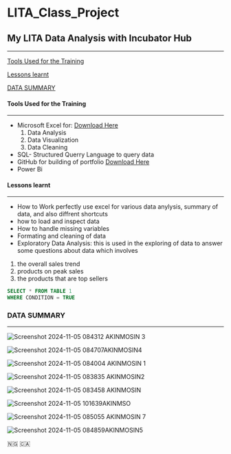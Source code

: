 # LITA_Class_Project
## My LITA Data Analysis with Incubator Hub
---
[Tools Used for the Training](#tools-used-for-the-training)


[Lessons learnt](#lessons-learnt)

[DATA SUMMARY](#data-summary)

#### Tools Used for the Training
---
- Microsoft Excel for: [Download Here](https://wwww.microsoft.com)
  1. Data Analysis
  2. Data Visualization
  3. Data Cleaning
- SQL- Structured Querry Language to query data
- GitHub for building of portfolio [Download Here](https://www.github.com)
- Power Bi

#### Lessons learnt
---
- How to Work perfectly use excel for various data anylysis, summary of data, and also diffrent shortcuts
- how to load and inspect data
- How to handle missing variables
- Formating and cleaning of data
- Exploratory Data Analysis:  this is used in the exploring of data to answer some questions about data which involves
 1. the overall sales trend
 2. products on peak sales
 3. the products that are top sellers

```SQL
SELECT * FROM TABLE 1
WHERE CONDITION = TRUE
```

### DATA SUMMARY
---

![Screenshot 2024-11-05 084312 AKINMOSIN 3](https://github.com/user-attachments/assets/12a4e9bf-634b-4609-827d-e6184a249e0e)


![Screenshot 2024-11-05 084707AKINMOSIN4](https://github.com/user-attachments/assets/0dca0e06-a833-4de5-9d56-3ad4c7716e87)


![Screenshot 2024-11-05 084004 AKINMOSIN 1](https://github.com/user-attachments/assets/67bde201-c7c3-4443-bd4b-9930d890430f)


![Screenshot 2024-11-05 083835 AKINMOSIN2](https://github.com/user-attachments/assets/c09e365b-32a6-4f2b-9bde-f7295c3899a7)


![Screenshot 2024-11-05 083458 AKINMOSIN](https://github.com/user-attachments/assets/4363708a-29fd-4d77-baf8-f8fac09dafd8)


![Screenshot 2024-11-05 101639AKINMSO](https://github.com/user-attachments/assets/84519092-627f-4b7e-8cfe-7879d2b4c053)


![Screenshot 2024-11-05 085055 AKINMOSIN 7](https://github.com/user-attachments/assets/f4ae44a2-394f-4a4f-9f40-528b03127be8)


![Screenshot 2024-11-05 084859AKINMOSIN5](https://github.com/user-attachments/assets/7e4b1ca8-6d23-462c-8d2a-c9c17269f539)


🇳🇬
🇨🇦

